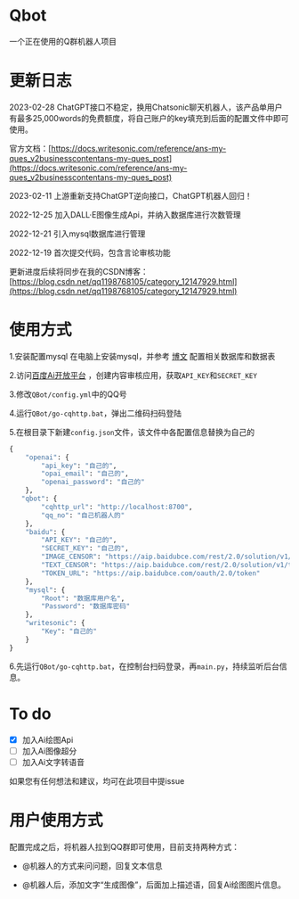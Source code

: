 # Qbot
一个正在使用的Q群机器人项目

# 更新日志
2023-02-28
ChatGPT接口不稳定，换用Chatsonic聊天机器人，该产品单用户有最多25,000words的免费额度，将自己账户的key填充到后面的配置文件中即可使用。

官方文档：[https://docs.writesonic.com/reference/ans-my-ques_v2businesscontentans-my-ques_post](https://docs.writesonic.com/reference/ans-my-ques_v2businesscontentans-my-ques_post)

2023-02-11
上游重新支持ChatGPT逆向接口，ChatGPT机器人回归！

2022-12-25
加入DALL·E图像生成Api，并纳入数据库进行次数管理

2022-12-21
引入mysql数据库进行管理

2022-12-19 
首次提交代码，包含言论审核功能

更新进度后续将同步在我的CSDN博客：[https://blog.csdn.net/qq1198768105/category_12147929.html](https://blog.csdn.net/qq1198768105/category_12147929.html)

# 使用方式
1.安装配置mysql
在电脑上安装mysql，并参考 [博文](https://zstar.blog.csdn.net/article/details/128402216) 配置相关数据库和数据表

2.访问[百度Ai开放平台](https://ai.baidu.com/) ，创建内容审核应用，获取`API_KEY`和`SECRET_KEY`

3.修改`QBot/config.yml`中的QQ号

4.运行`QBot/go-cqhttp.bat`，弹出二维码扫码登陆

5.在根目录下新建`config.json`文件，该文件中各配置信息替换为自己的

```python
{
    "openai": {
        "api_key": "自己的",
        "opai_email": "自己的",
        "openai_password": "自己的"
    },
   "qbot": {
        "cqhttp_url": "http://localhost:8700",
        "qq_no": "自己机器人的"
    },
    "baidu": {
        "API_KEY": "自己的",
        "SECRET_KEY": "自己的",
        "IMAGE_CENSOR": "https://aip.baidubce.com/rest/2.0/solution/v1/img_censor/v2/user_defined",
        "TEXT_CENSOR": "https://aip.baidubce.com/rest/2.0/solution/v1/text_censor/v2/user_defined",
        "TOKEN_URL": "https://aip.baidubce.com/oauth/2.0/token"
    },
    "mysql": {
        "Root": "数据库用户名",
        "Password": "数据库密码"
    },
    "writesonic": {
        "Key": "自己的"
    }
}
```

6.先运行`QBot/go-cqhttp.bat`，在控制台扫码登录，再`main.py`，持续监听后台信息。


# To do
 - [x] 加入Ai绘图Api
 - [ ] 加入Ai图像超分
 - [ ] 加入Ai文字转语音

如果您有任何想法和建议，均可在此项目中提issue

# 用户使用方式
配置完成之后，将机器人拉到QQ群即可使用，目前支持两种方式：

- @机器人的方式来问问题，回复文本信息

- @机器人后，添加文字“生成图像”，后面加上描述语，回复Ai绘图图片信息。




